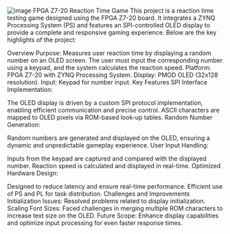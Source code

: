 ![image](https://github.com/user-attachments/assets/f91cdaf6-a262-42b7-b6de-4dcbd9d75a09)
FPGA Z7-20 Reaction Time Game
This project is a reaction time testing game designed using the FPGA Z7-20 board. It integrates a ZYNQ Processing System (PS) and features an SPI-controlled OLED display to provide a complete and responsive gaming experience. Below are the key highlights of the project:

Overview
Purpose: Measures user reaction time by displaying a random number on an OLED screen. The user must input the corresponding number using a keypad, and the system calculates the reaction speed.
Platform: FPGA Z7-20 with ZYNQ Processing System.
Display: PMOD OLED (32x128 resolution).
Input: Keypad for number input.
Key Features
SPI Interface Implementation:

The OLED display is driven by a custom SPI protocol implementation, enabling efficient communication and precise control.
ASCII characters are mapped to OLED pixels via ROM-based look-up tables.
Random Number Generation:

Random numbers are generated and displayed on the OLED, ensuring a dynamic and unpredictable gameplay experience.
User Input Handling:

Inputs from the keypad are captured and compared with the displayed number.
Reaction speed is calculated and displayed in real-time.
Optimized Hardware Design:

Designed to reduce latency and ensure real-time performance.
Efficient use of PS and PL for task distribution.
Challenges and Improvements
Initialization Issues: Resolved problems related to display initialization.
Scaling Font Sizes: Faced challenges in merging multiple ROM characters to increase text size on the OLED.
Future Scope: Enhance display capabilities and optimize input processing for even faster response times.
